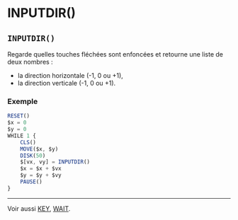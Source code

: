 # INPUTDIR()

## `INPUTDIR()`

Regarde quelles touches fléchées sont enfoncées et
retourne une liste de deux nombres :

- la direction horizontale (-1, 0 ou +1),
- la direction verticale (-1, 0 ou +1).

### Exemple

```ts
RESET()
$x = 0
$y = 0
WHILE 1 {
    CLS()
    MOVE($x, $y)
    DISK(50)
    $[vx, vy] = INPUTDIR()
    $x = $x + $vx
    $y = $y + $vy
    PAUSE()
}
```

----

Voir aussi [KEY](KEY), [WAIT](WAIT).

